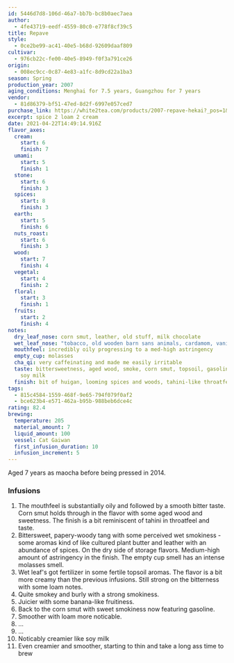 ```yaml
---
id: 5446d7d8-106d-46a7-bb7b-bc8b0aec7aea
author:
  - 4fe43719-eedf-4559-80c0-e778f8cf39c5
title: Repave
style:
  - 0ce2be99-ac41-40e5-b68d-92609daaf809
cultivar:
  - 976cb22c-fe00-40e5-8949-f0f3a791ce26
origin:
  - 008ec9cc-0c87-4e83-a1fc-8d9cd22a1ba3
season: Spring
production_year: 2007
aging_conditions: Menghai for 7.5 years, Guangzhou for 7 years
vendor:
  - 81d86379-bf51-47ed-8d2f-6997e057ced7
purchase_link: https://white2tea.com/products/2007-repave-hekai?_pos=1&_sid=bb2165103&_ss=r
excerpt: spice 2 loam 2 cream
date: 2021-04-22T14:49:14.916Z
flavor_axes:
  cream:
    start: 6
    finish: 7
  umami:
    start: 5
    finish: 1
  stone:
    start: 6
    finish: 3
  spices:
    start: 8
    finish: 3
  earth:
    start: 5
    finish: 6
  nuts_roast:
    start: 6
    finish: 3
  wood:
    start: 7
    finish: 4
  vegetal:
    start: 4
    finish: 2
  floral:
    start: 3
    finish: 1
  fruits:
    start: 2
    finish: 4
notes:
  dry_leaf_nose: corn smut, leather, old stuff, milk chocolate
  wet_leaf_nose: "tobacco, old wooden barn sans animals, cardamom, vanilla "
  mouthfeel: incredibly oily progressing to a med-high astringency
  empty_cup: molasses
  cha_qi: very caffeinating and made me easily irritable
  taste: bittersweetness, aged wood, smoke, corn smut, topsoil, gasoline, loam,
    soy milk
  finish: bit of huigan, looming spices and woods, tahini-like throatfeel
tags:
  - 815c4584-1559-468f-9e65-794f079f0af2
  - bce623b4-e571-462a-b95b-988beb6dce4c
rating: 82.4
brewing:
  temperature: 205
  material_amount: 7
  liquid_amount: 100
  vessel: Cat Gaiwan
  first_infusion_duration: 10
  infusion_increment: 5
---
```

Aged 7 years as maocha before being pressed in 2014.

### Infusions

1. The mouthfeel is substantially oily and followed by a smooth bitter taste. Corn smut holds through in the flavor with some aged wood and sweetness. The finish is a bit reminiscent of tahini in throatfeel and taste.
2. Bittersweet, papery-woody tang with some perceived wet smokiness - some aromas kind of like cultured plant butter and leather with an abundance of spices. On the dry side of storage flavors. Medium-high amount of astringency in the finish. The empty cup smell has an intense molasses smell.
3. Wet leaf's got fertilizer in some fertile topsoil aromas. The flavor is a bit more creamy than the previous infusions. Still strong on the bitterness with some loam notes.
4. Quite smokey and burly with a strong smokiness.
5. Juicier with some banana-like fruitiness.
6. Back to the corn smut with sweet smokiness now featuring gasoline.
7. Smoother with loam more noticable.
8. ...
9. ...
10. Noticably creamier like soy milk
11. Even creamier and smoother, starting to thin and take a long ass time to brew